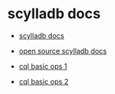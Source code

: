 # scylladb docs

- [scylladb docs](https://docs.scylladb.com/manual/stable/)

- [open source scylladb docs](https://opensource.docs.scylladb.com/stable/architecture/)

- [cql basic ops 1](https://university.scylladb.com/lab-install-and-start-scylladb-part-1-of-2/)

- [cql basic ops 2](https://university.scylladb.com/lab-basic-cql-operations-part-2-of-2/)
